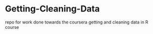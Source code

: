 # Getting-Cleaning-Data
repo for work done towards the coursera getting and cleaning data in R course

